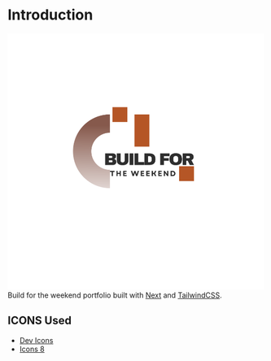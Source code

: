 # Introduction
![logo](public/Build%20for%20the%20weekend.svg)
Build for the weekend portfolio built with [Next](https://nextjs.org/) and [TailwindCSS](https://tailwindcss.com/).
## ICONS Used

- [Dev Icons](https://devicon.dev/)
- [Icons 8](https://icons8.com/icons/set)